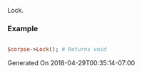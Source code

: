 Lock.
### Example

```perl

$corpse->Lock(); # Returns void
```


Generated On 2018-04-29T00:35:14-07:00